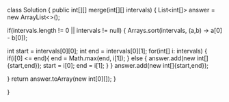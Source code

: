 class Solution { 
public int[][] merge(int[][] intervals) {
 List<int[]> answer = new ArrayList<>();

if(intervals.length != 0 || intervals != null) 
{
 Arrays.sort(intervals, (a,b) -> a[0] - b[0]);

int start = intervals[0][0];
 int end = intervals[0][1]; 
for(int[] i: intervals) {
 if(i[0] <= end){
 end = Math.max(end, i[1]); 
}
 else {
 answer.add(new int[]{start,end});
 start = i[0]; end = i[1]; } 
} 
answer.add(new int[]{start,end});

} return answer.toArray(new int[0][]); 
} 

}

